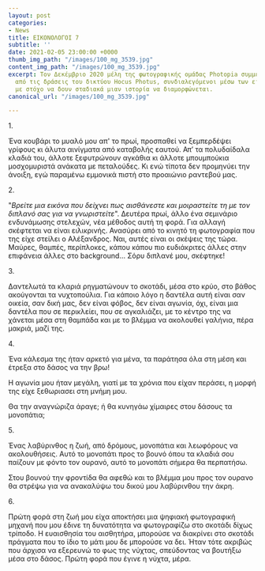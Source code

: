 ```yaml
---
layout: post
categories:
- News
title: ΕΙΚΟΝΟΛΟΓΟΙ 7
subtitle: ''
date: 2021-02-05 23:00:00 +0000
thumb_img_path: "/images/100_mg_3539.jpg"
content_img_path: "/images/100_mg_3539.jpg"
excerpt: Τον Δεκέμβριο 2020 μέλη της φωτογραφικής ομάδας Photopia συμμετείχαν σε μια
  από τις δράσεις του δικτύου Hocus Photus, συνδιαλεγόμενοι μέσω των εικόνων τους
  με στόχο να δουν σταδιακά μιαν ιστορία να διαμορφώνεται.
canonical_url: "/images/100_mg_3539.jpg"

---
```

1\.

Ένα κουβάρι το μυαλό μου απ' το πρωί, προσπαθεί να ξεμπερδέψει γρίφους κι άλυτα αινίγματα από καταβολής εαυτού. Απ’ τα πολυδαίδαλα κλαδιά του, άλλοτε ξεφυτρώνουν αγκάθια κι άλλοτε μπουμπούκια μοσχομυριστά ανάκατα με πεταλούδες. Κι ενώ τίποτα δεν προμηνύει την άνοιξη, εγώ παραμένω εμμονικά πιστή στο προαιώνιο ραντεβού μας.

2\.

"_Βρείτε μια εικόνα που δείχνει πως αισθάνεστε και μοιραστείτε τη με τον διπλανό σας για να γνωριστείτε_". Δευτέρα πρωί, άλλο ένα σεμινάριο ενδυνάμωσης στελεχών, νέα μέθοδος αυτή τη φορά. Για αλλαγή σκέφτεται να είναι ειλικρινής. Ανασύρει από το κινητό τη φωτογραφία που της είχε στείλει ο Αλέξανδρος. Ναι, αυτές είναι οι σκέψεις της τώρα. Μαύρες, θαμπές, περίπλοκες, κάπου κάπου πιο ευδιάκριτες άλλες στην επιφάνεια άλλες στο background… Σόρυ διπλανέ μου, σκέφτηκε!

  
3\.

Δαντελωτά τα κλαριά ρηγματώνουν το σκοτάδι, μέσα στο κρύο, στο βάθος ακούγονται τα νυχτοπούλια. Για κάποιο λόγο η δαντέλα αυτή είναι σαν οικεία, σαν δική μας, δεν είναι φόβος, δεν είναι αγωνία, όχι, είναι μια δαντέλα που σε περικλείει, που σε αγκαλιάζει, με το κέντρο της να χάνεται μέσα στη θαμπάδα και με το βλέμμα να ακολουθεί γαλήνια, πέρα μακριά, μαζί της.

4\.

Ένα κάλεσμα της ήταν αρκετό για μένα, τα παράτησα όλα στη μέση και έτρεξα στο δάσος να την βρω!

Η αγωνία μου ήταν μεγάλη, γιατί με τα χρόνια που είχαν περάσει, η μορφή της είχε ξεθωριασει στη μνήμη μου.

Θα την αναγνώριζα άραγε; ή θα κυνηγάω χίμαιρες στου δάσους τα μονοπάτια;

5\.

Ένας λαβύρινθος η ζωή, από δρόμους, μονοπάτια και λεωφόρους να ακολουθήσεις. Αυτό το μονοπάτι προς το βουνό όπου τα κλαδιά σου παίζουν με φόντο τον ουρανό, αυτό το μονοπάτι σήμερα θα περπατήσω.

Στου βουνού την φροντίδα θα αφεθώ και το βλέμμα μου προς τον ουρανο θα στρέψω για να ανακαλύψω του δικού μου λαβύρινθου την άκρη.

6\.

Πρώτη φορά στη ζωή μου είχα αποκτήσει μια ψηφιακή φωτογραφική μηχανή που μου έδινε τη δυνατότητα να φωτογραφίζω στο σκοτάδι δίχως τρίποδο. Η ευαισθησία του αισθητήρα, μπορούσε να διακρίνει στο σκοτάδι πράγματα που το ίδιο το μάτι μου δε μπορούσε να δει. Ήταν τότε ακριβώς που άρχισα να εξερευνώ το φως της νύχτας, σπεύδοντας να βουτήξω μέσα στο δάσος. Πρώτη φορά που έγινε η νύχτα, μέρα.